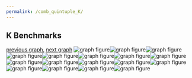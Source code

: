 ```yaml
---
permalink: /comb_quintuple_K/
---
```



 ## K Benchmarks

[previous graph](../comb_quintuple_JSOND/), [next graph](../comb_quintuple_O/)
![graph figure](./images/quintuple/K/K-AVL_box.png)![graph figure](./images/quintuple/K/K-A_box.png)![graph figure](./images/quintuple/K/K-CYPHERD_box.png)![graph figure](./images/quintuple/K/K-EGG_box.png)![graph figure](./images/quintuple/K/K-FACE_box.png)![graph figure](./images/quintuple/K/K-FLOYD_box.png)![graph figure](./images/quintuple/K/K-F_box.png)![graph figure](./images/quintuple/K/K-H_box.png)![graph figure](./images/quintuple/K/K-JSOND_box.png)![graph figure](./images/quintuple/K/K-K_box.png)![graph figure](./images/quintuple/K/K-O_box.png)![graph figure](./images/quintuple/K/K-PDFD_box.png)![graph figure](./images/quintuple/K/K-RB_box.png)![graph figure](./images/quintuple/K/K-ROD_box.png)![graph figure](./images/quintuple/K/K-SMATRIX_box.png)![graph figure](./images/quintuple/K/K-SORTD_box.png)![graph figure](./images/quintuple/K/K-ZB_box.png)